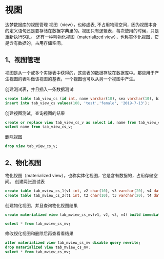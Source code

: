 # 视图
达梦数据库的视图管理
视图（view），也称虚表, 不占用物理空间，因为视图本身的定义语句还是要存储在数据字典里的。视图只有逻辑表，每次使用的时候，只是重新执行SQL。
还有一种叫物化视图（materialized view），也称实体化视图，它是含有数据的，占用存储空间。

## 1、视图管理
视图是从一个或多个实际表中获得的，这些表的数据存放在数据库中。那些用于产生视图的表叫做该视图的基表，一个视图也可以从另一个视图中产生。

创建测试表，并且插入一条数据测试
```sql
create table tab_view_cs (id int, name varchar(10), sex varchar(10), bithdate date);
insert into tab_view_cs values(100, 'test','female', '2019-7-13');
```


创建视图测试，查询视图的结果
```sql
create or replace view tab_view_cs_v as select id, name from tab_view_cs where sex='female';
select name from tab_view_cs_v;
```


删除视图
```sql
drop view tab_view_cs_v;
```


## 2、物化视图
物化视图（materialized view），也称实体化视图，它是含有数据的，占用存储空间。
创建两张测试表
```sql
create table tab_mview_cs_1(v1 int, v2 char(10), v3 varchar(20), v4 date);
create table tab_mview_cs_2(t1 int, t2 char(10), t3 varchar(20), t4 date);
```

创建物化视图，并且查询物化视图结果
```sql
create materialized view tab_mview_cs_mv(v1, v2, v3, v4) build immediate refresh complete enable query rewrite as select tab_mview_cs_1.v1 as v1, tab_mview_cs_1.v2 as v2, tab_mview_cs_1.v3 as v3, tab_mview_cs_2.t4 as v4 from tab_mview_cs_1, tab_mview_cs_2 where tab_mview_cs_1.v1= tab_mview_cs_2.t1;

select * from tab_mview_cs_mv;
```


修改视化视图和删除后再查看看结果
```sql
alter materialized view tab_mview_cs_mv disable query rewrite;
drop materialized view tab_mview_cs_mv;
select * from tab_mview_cs_mv;
```
